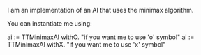 I am an implementation of  an AI that uses the minimax algorithm.

You can instantiate me using:

ai := TTMinimaxAI withO. "if you want me to use 'o' symbol"
ai := TTMinimaxAI withX. "if you want me to use 'x' symbol"